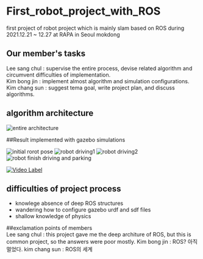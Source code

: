 # First_robot_project_with_ROS
first project of robot project which is mainly slam based on ROS during 2021.12.21 ~ 12.27 at RAPA in Seoul mokdong  

## Our member's tasks  
Lee sang chul : supervise the entire process, devise related algorithm and circumvent difficulties of implementation.  
Kim bong jin : implement almost algorithm and simulation configurations.  
Kim chang sun : suggest tema goal, write project plan, and discuss algorithms.  

## algorithm architecture
<img src="https://user-images.githubusercontent.com/80735382/147632591-0f21271a-604e-4213-97fa-4554c944f89d.png" alt="entire architecture"/>
 

##Result implemented with gazebo simulations

 <img src = "https://user-images.githubusercontent.com/80735382/147632831-a8b1f007-a4e5-4a46-8a49-0ffbcc2c878c.png" alt = "initial rorot pose"/>
 <img src = "https://user-images.githubusercontent.com/80735382/147633634-7a5035a1-6b73-474a-bc3f-484c7dad9f65.png" alt = "robot driving1"/>
<img src = "https://user-images.githubusercontent.com/80735382/147632922-41e3c229-dd5b-4327-9608-910bade3bfac.png" alt="robot driving2"/>
<img src = "https://user-images.githubusercontent.com/80735382/147632962-1da4d1de-f368-4fd6-b12e-ab626bf023f3.png" alt= "robot finish driving and parking"/>
     
 
[![Video Label](http://img.youtube.com/vi/n64z70I2Wrk/0.jpg)](https://youtu.be/n64z70I2Wrk?t=0s)

## difficulties of project process
 <ul>
  <li>knowlege absence of deep ROS structures</li>
  <li>wandering how to configure gazebo urdf and sdf files</li>
  <li>shallow knowledge of physics</li>
</ul> 

##exclamation points of members  
Lee sang chul : this project gave me the deep architure of ROS, but this is common project, so the answers were poor mostly. 
Kim bong jin : ROS? 아직 멀었다.
kim chang sun : ROS의 세계


